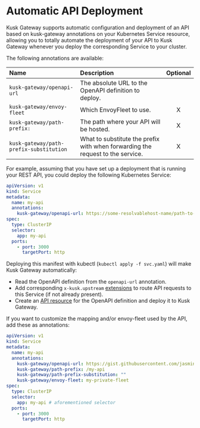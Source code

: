 # Automatic API Deployment

Kusk Gateway supports automatic configuration and deployment of an API based on kusk-gateway annotations on 
your Kubernetes Service resource, allowing you to totally automate the deployment of your API to Kusk Gateway whenever
you deploy the corresponding Service to your cluster.

The following annotations are available:

| Name                                    | Description                                                                   | Optional |
|:----------------------------------------|:------------------------------------------------------------------------------|:--------:|
| `kusk-gateway/openapi-url`              | The absolute URL to the OpenAPI definition to deploy.                          |          |
| `kusk-gateway/envoy-fleet`              | Which EnvoyFleet to use.                                                       |    X     |
| `kusk-gateway/path-prefix:`             | The path where your API will be hosted.                                         |    X     |
| `kusk-gateway/path-prefix-substitution` | What to substitute the prefix with when forwarding the request to the service. |    X     |

For example, assuming that you have set up a deployment that is running your REST API, you could deploy 
the following Kubernetes Service: 

```yaml
apiVersion: v1
kind: Service
metadata:
  name: my-api
  annotations:
    kusk-gateway/openapi-url: https://some-resolvablehost-name/path-to-openapi.yaml
spec:
  type: ClusterIP
  selector:
    app: my-api 
  ports:
    - port: 3000
      targetPort: http
```

Deploying this manifest with kubectl (`kubectl apply -f svc.yaml`) will make Kusk Gateway automatically: 

- Read the OpenAPI definition from the `openapi-url` annotation.
- Add corresponding `x-kusk.upstream` [extensions](../reference/extension/#upstream) to route API requests to this Service (if not already present).
- Create an [API resource](../custom-resources/api.md) for the OpenAPI definition and deploy it to Kusk Gateway.

If you want to customize the mapping and/or envoy-fleet used by the API, add these as annotations:

```yaml
apiVersion: v1
kind: Service
metadata:
  name: my-api
  annotations:
    kusk-gateway/openapi-url: https://gist.githubusercontent.com/jasmingacic/082849b29d0e06e5f018a66f4cd49ec3/raw/e91c94cc82e7591031399e0d8c563d28a62de460/openapi.yaml
    kusk-gateway/path-prefix: /my-api
    kusk-gateway/path-prefix-substitution: ""
    kusk-gateway/envoy-fleet: my-private-fleet
spec:
  type: ClusterIP
  selector:
    app: my-api # aforementioned selector
  ports:
    - port: 3000
      targetPort: http
```

